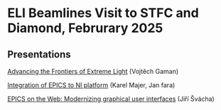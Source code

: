 # ELI Beamlines Visit to STFC and Diamond, Februrary 2025

## Presentations

[Advancing the Frontiers of Extreme Light](ELI_UK_2025.pdf) (Vojtěch Gaman)

[Integration of EPICS to NI platform](EPICS_NI.pdf) (Karel Majer, Jan fara)

[EPICS on the Web: Modernizing graphical user interfaces](EPICS_on_the_web.pdf) (Jiří Švácha)

